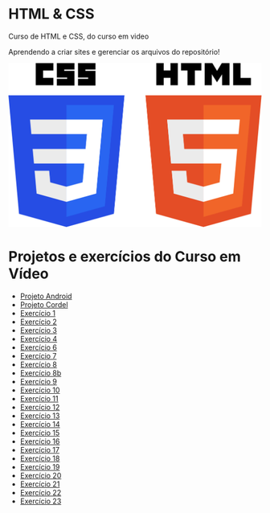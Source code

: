 # HTML & CSS
 Curso de HTML e CSS, do curso em video

Aprendendo a criar sites e gerenciar os arquivos do repositório!

![Logo HTML 5](imagens/css3-html5.svg)

# Projetos e exercícios do Curso em Vídeo
<ul>
    <li><a href="https://denilsonpereira.github.io/projeto-android/">Projeto Android</a>
    <li><a href="https://denilsonpereira.github.io/projeto-cordel/">Projeto Cordel</a><br>
    <li><a href="https://denilsonpereira.github.io/html-css/exercicios/ex001/index.html" target="_blank"> Exercício 1</a> 
    <li><a href="https://denilsonpereira.github.io/html-css/exercicios/ex002/index.html" target="_blank"> Exercício 2</a> 
    <li><a href="https://denilsonpereira.github.io/html-css/exercicios/ex003/index.html" target="_blank"> Exercício 3</a> 
    <li><a href="https://denilsonpereira.github.io/html-css/exercicios/ex004/index.html" target="_blank"> Exercício 4</a> 
    <li><a href="https://denilsonpereira.github.io/html-css/exercicios/ex006/index.html" target="_blank"> Exercício 6</a>
    <li><a href="https://denilsonpereira.github.io/html-css/exercicios/ex0007/index.html" target="_blank"> Exercício 7</a>
    <li><a href="https://denilsonpereira.github.io/html-css/exercicios/ex008/index.html" target="_blank"> Exercício 8</a>
    <li><a href="https://denilsonpereira.github.io/html-css/exercicios/ex008b/index.html" target="_blank"> Exercício 8b</a>
    <li><a href="https://denilsonpereira.github.io/html-css/exercicios/ex009/index.html" target="_blank"> Exercício 9</a>
    <li><a href="https://denilsonpereira.github.io/html-css/exercicios/ex0010/index.html" target="_blank"> Exercício 10</a>
    <li><a href="https://denilsonpereira.github.io/html-css/exercicios/ex0011/index.html" target="_blank"> Exercício 11</a>
    <li><a href="https://denilsonpereira.github.io/html-css/exercicios/ex0012/index.html" target="_blank"> Exercício 12</a>
    <li><a href="https://denilsonpereira.github.io/html-css/exercicios/ex0013/index.html" target="_blank"> Exercício 13</a>
    <li><a href="https://denilsonpereira.github.io/html-css/exercicios/ex0014/index.html" target="_blank"> Exercício 14</a>
    <li><a href="https://denilsonpereira.github.io/html-css/exercicios/ex0015/index.html" target="_blank"> Exercício 15</a>
    <li><a href="https://denilsonpereira.github.io/html-css/exercicios/ex0016/index.html" target="_blank"> Exercício 16</a>
    <li><a href="https://denilsonpereira.github.io/html-css/exercicios/ex0017/fontes01.html" target="_blank"> Exercício 17</a>
    <li><a href="https://denilsonpereira.github.io/html-css/exercicios/ex0018/fonte01.html" target="_blank"> Exercício 18</a>
    <li><a href="https://denilsonpereira.github.io/html-css/exercicios/ex0019/seletor01.html" target="_blank"> Exercício 19</a>
    <li><a href="https://denilsonpereira.github.io/html-css/exercicios/ex0020/links.html" target="_blank"> Exercício 20</a>
    <li><a href="https://denilsonpereira.github.io/html-css/exercicios/ex0021/caixa01.html" target="_blank"> Exercício 21</a>
    <li><a href="https://denilsonpereira.github.io/html-css/exercicios/ex0022/fundo001.html" target="_blank"> Exercício 22</a>
    <li><a href="https://denilsonpereira.github.io/html-css/exercicios/ex0023/tabela002.html" target="_blank"> Exercício 23</a>
